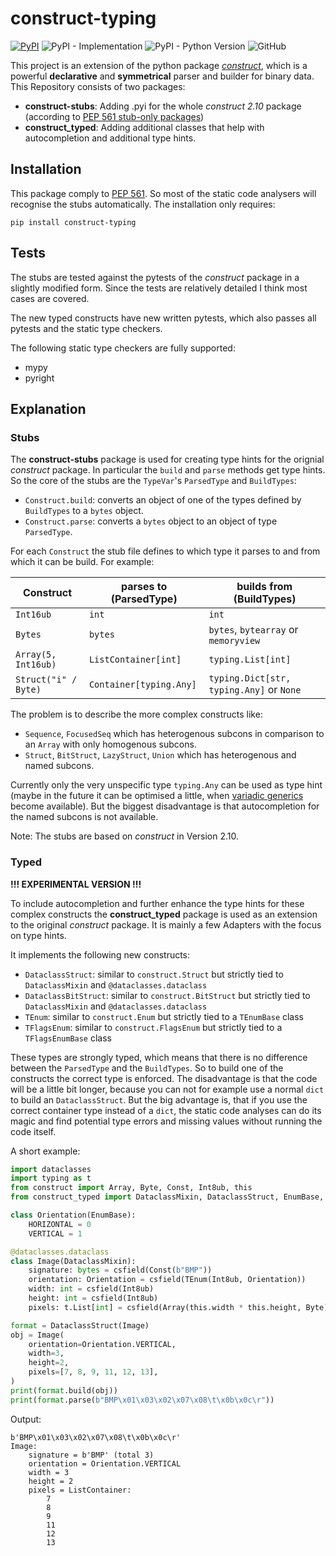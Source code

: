# construct-typing
[![PyPI](https://img.shields.io/pypi/v/construct-typing)](https://pypi.org/project/construct-typing/)
![PyPI - Implementation](https://img.shields.io/pypi/implementation/construct-typing)
![PyPI - Python Version](https://img.shields.io/pypi/pyversions/construct-typing)
![GitHub](https://img.shields.io/github/license/timrid/construct-typing)

This project is an extension of the python package [*construct*](https://pypi.org/project/construct/), which is a powerful **declarative** and **symmetrical** parser and builder for binary data. This Repository consists of two packages:

- **construct-stubs**: Adding .pyi for the whole *construct 2.10* package (according to  [PEP 561 stub-only packages](https://www.python.org/dev/peps/pep-0561/#stub-only-packages))
- **construct_typed**: Adding additional classes that help with autocompletion and additional type hints.

## Installation
This package comply to [PEP 561](https://www.python.org/dev/peps/pep-0561/). So most of the static code analysers will recognise the stubs automatically. The installation only requires:
```
pip install construct-typing
```

## Tests
The stubs are tested against the pytests of the *construct* package in a slightly modified form. Since the tests are relatively detailed I think most cases are covered.

The new typed constructs have new written pytests, which also passes all pytests and the static type checkers.

The following static type checkers are fully supported:
- mypy
- pyright

## Explanation
### Stubs
The **construct-stubs** package is used for creating type hints for the orignial *construct* package. In particular the `build` and `parse` methods get type hints. So the core of the stubs  are the `TypeVar`'s `ParsedType` and `BuildTypes`:
- `Construct.build`: converts an object of one of the types defined by `BuildTypes` to a `bytes` object.
- `Construct.parse`: converts a `bytes` object to an object of type `ParsedType`.

For each `Construct` the stub file defines to which type it parses to and from which it can be build. For example:

| Construct            | parses to (ParsedType)         | builds from (BuildTypes)                 |
| -------------------- | ------------------------------ | ---------------------------------------- |
| `Int16ub`            | `int`                          | `int`                                    |
| `Bytes`              | `bytes`                        | `bytes`, `bytearray` or `memoryview`     |
| `Array(5, Int16ub)`  | `ListContainer[int]`           | `typing.List[int]`                       |
| `Struct("i" / Byte)` | `Container[typing.Any]`        | `typing.Dict[str, typing.Any]` or `None` |

The problem is to describe the more complex constructs like:
 - `Sequence`, `FocusedSeq` which has heterogenous subcons in comparison to an `Array` with only homogenous subcons. 
 - `Struct`, `BitStruct`, `LazyStruct`, `Union` which has heterogenous and named subcons.

Currently only the very unspecific type `typing.Any` can be used as type hint (maybe in the future it can be optimised a little, when [variadic generics](https://mail.python.org/archives/list/typing-sig@python.org/thread/SQVTQYWIOI4TIO7NNBTFFWFMSMS2TA4J/) become available). But the biggest disadvantage is that autocompletion for the named subcons is not available.

Note: The stubs are based on *construct* in Version 2.10.


### Typed
**!!! EXPERIMENTAL VERSION !!!**

To include autocompletion and further enhance the type hints for these complex constructs the **construct_typed** package is used as an extension to the original *construct* package. It is mainly a few Adapters with the focus on type hints.

It implements the following new constructs:
- `DataclassStruct`: similar to `construct.Struct` but strictly tied to `DataclassMixin` and `@dataclasses.dataclass`
- `DataclassBitStruct`: similar to `construct.BitStruct` but strictly tied to `DataclassMixin` and `@dataclasses.dataclass`
- `TEnum`: similar to `construct.Enum` but strictly tied to a `TEnumBase` class
- `TFlagsEnum`: similar to `construct.FlagsEnum` but strictly tied to a `TFlagsEnumBase` class

These types are strongly typed, which means that there is no difference between the `ParsedType` and the `BuildTypes`. So to build one of the constructs the correct type is enforced. The disadvantage is that the code will be a little bit longer, because you can not for example use a normal `dict` to build an `DataclassStruct`. But the big advantage is, that if you use the correct container type instead of a `dict`, the static code analyses can do its magic and find potential type errors and missing values without running the code itself.


A short example:

```python
import dataclasses
import typing as t
from construct import Array, Byte, Const, Int8ub, this
from construct_typed import DataclassMixin, DataclassStruct, EnumBase, TEnum, csfield

class Orientation(EnumBase):
    HORIZONTAL = 0
    VERTICAL = 1

@dataclasses.dataclass
class Image(DataclassMixin):
    signature: bytes = csfield(Const(b"BMP"))
    orientation: Orientation = csfield(TEnum(Int8ub, Orientation))
    width: int = csfield(Int8ub)
    height: int = csfield(Int8ub)
    pixels: t.List[int] = csfield(Array(this.width * this.height, Byte))

format = DataclassStruct(Image)
obj = Image(
    orientation=Orientation.VERTICAL,
    width=3,
    height=2,
    pixels=[7, 8, 9, 11, 12, 13],
)
print(format.build(obj))
print(format.parse(b"BMP\x01\x03\x02\x07\x08\t\x0b\x0c\r"))
```
Output:
```
b'BMP\x01\x03\x02\x07\x08\t\x0b\x0c\r'
Image: 
    signature = b'BMP' (total 3)
    orientation = Orientation.VERTICAL
    width = 3
    height = 2
    pixels = ListContainer:
        7
        8
        9
        11
        12
        13
```



